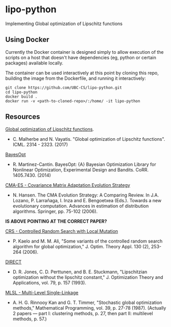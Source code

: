 # lipo-python
Implementing Global optimization of Lipschitz functions

## Using Docker

Currently the Docker container is designed simply to allow execution of the scripts on a host that doesn't 
have dependencies (eg, python or certain packages) available locally.

The container can be used interactively at this point by cloning this repo, building the image from the 
Dockerfile, and running it interactively:

```
git clone https://github.com/UBC-CS/lipo-python.git
cd lipo-python
docker build .
docker run -v <path-to-cloned-repo>/:/home/ -it lipo-python
```

## Resources

[Global optimization of Lipschitz functions](https://arxiv.org/abs/1703.02628).

* C. Malherbe and N. Vayatis. "Global optimization of Lipschitz functions". ICML. 2314 - 2323. (2017)

[BayesOpt](https://arxiv.org/abs/1405.7430)

* R. Martinez-Cantin. BayesOpt: {A} Bayesian Optimization Library for Nonlinear Optimization, Experimental Design and Bandits. CoRR. 1405.7430. (2014) 

[CMA-ES - Covariance Matrix Adaptation Evolution Strategy](https://www.researchgate.net/publication/227050324_The_CMA_Evolution_Strategy_A_Comparing_Review)

* N. Hansen. The CMA Evolution Strategy: A Comparing Review. In J.A. Lozano, P. Larrañaga, I. Inza and E. Bengoetxea (Eds.). Towards a new evolutionary computation. Advances in estimation of distribution algorithms. Springer, pp. 75-102 (2006).

**IS ABOVE POINTING AT THE CORRECT PAPER?**

[CRS - Controlled Random Search with Local Mutation](https://link.springer.com/article/10.1007/s10957-006-9101-0)

* P. Kaelo and M. M. Ali, "Some variants of the controlled random search algorithm for global optimization," J. Optim. Theory Appl. 130 (2), 253-264 (2006).

[DIRECT](https://link.springer.com/article/10.1007/BF00941892)

* D. R. Jones, C. D. Perttunen, and B. E. Stuckmann, "Lipschitzian optimization without the lipschitz constant," J. Optimization Theory and Applications, vol. 79, p. 157 (1993).

[MLSL - Multi-Level Single-Linkage](https://link.springer.com/article/10.1007/BF02592071)  

* A. H. G. Rinnooy Kan and G. T. Timmer, "Stochastic global optimization methods," Mathematical Programming, vol. 39, p. 27-78 (1987). (Actually 2 papers — part I: clustering methods, p. 27, then part II: multilevel methods, p. 57.)

